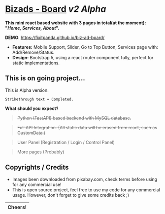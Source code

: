 # [B](https://github.com/Fixitpanda/biz-ad-board)[izads - Board](https://github.com/Fixitpanda/biz-ad-board) *v2 Alpha*

**This mini react based website with 3 pages in total(at the moment): "*Home,  Services, About*".**

**DEMO**: https://fixitpanda.github.io/biz-ad-board/

* **Features:** Mobile Support, Slider, Go to Top Button, Services page with: Add/Remove/Status.
* **Design:** Bootstrap 5, using a react router component fully, perfect for static implementations.

## This is on going project...

This is Alpha version. 

```
Strikethrough text = Completed.
```

**What should you expect?**

> ~~Python (FastAPI) based backend with MySQL database.~~

> ~~Full API Integration. (All static data will be erased from react, such as CustomData.)~~

> User Panel (Registration / Login / Control Panel)

> More pages (Probably)

## Copyrights / Credits

* Images been downloaded from pixabay.com, check terms before using for any commercial use!
* This is open source project, feel free to use my code for any commercial usage. However, don't forget to give some credits back ;)

| Cheers! |
| ------- |
